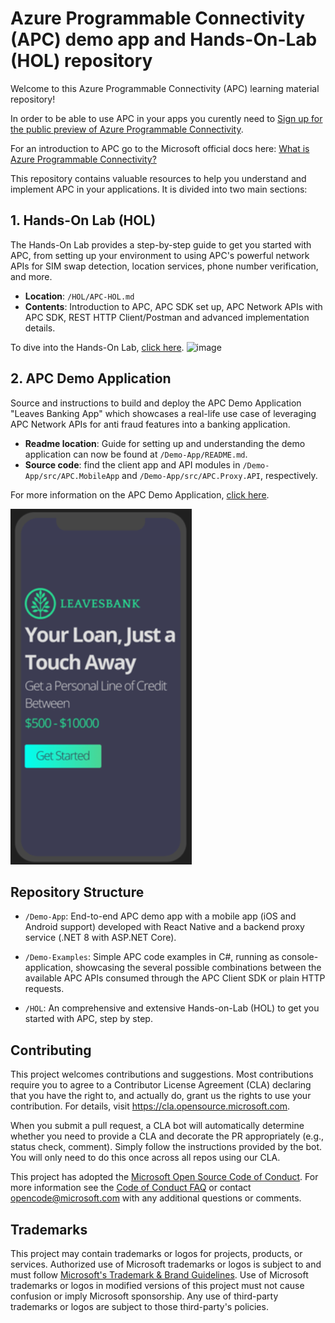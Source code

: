 # Azure Programmable Connectivity (APC) demo app and Hands-On-Lab (HOL) repository

Welcome to this Azure Programmable Connectivity (APC) learning material repository! 

In order to be able to use APC in your apps you curently need to [Sign up for the public preview of Azure Programmable Connectivity](https://aka.ms/APCpublicpreview). 

For an introduction to APC go to the Microsoft official docs here: [What is Azure Programmable Connectivity?](https://learn.microsoft.com/en-us/azure/programmable-connectivity/azure-programmable-connectivity-overview)

This repository contains valuable resources to help you understand and implement APC in your applications. It is divided into two main sections:

## 1. Hands-On Lab (HOL)

The Hands-On Lab provides a step-by-step guide to get you started with APC, from setting up your environment to using APC's powerful network APIs for SIM swap detection, location services, phone number verification, and more.

- **Location**: `/HOL/APC-HOL.md`
- **Contents**: Introduction to APC, APC SDK set up, APC Network APIs with APC SDK, REST HTTP Client/Postman and advanced implementation details.

To dive into the Hands-On Lab, [click here](./HOL/APC-HOL.md).
<img width="200" alt="image" src="https://github.com/MSFT-SMT-ACCELERATORS/APC-Demo-App/assets/1712635/542c5561-1efd-436c-a33d-90288db657b6">

## 2. APC Demo Application

Source and instructions to build and deploy the APC Demo Application "Leaves Banking App" which showcases a real-life use case of leveraging APC Network APIs for anti fraud features into a banking application.

- **Readme location**: Guide for setting up and understanding the demo application can now be found at `/Demo-App/README.md`.
- **Source code**: find the client app and API modules in `/Demo-App/src/APC.MobileApp` and `/Demo-App/src/APC.Proxy.API`, respectively.

For more information on the APC Demo Application, [click here](/Demo-App/README.md).

![Leaves Bank app](/Demo-App/docs/imgs/main-image-2.png)


## Repository Structure

- `/Demo-App`: End-to-end APC demo app with a mobile app (iOS and Android support) developed with  React Native and a backend proxy service (.NET 8 with ASP.NET Core).

- `/Demo-Examples`: Simple APC code examples in C#, running as console-application, showcasing the several possible combinations between the available APC APIs consumed through the APC Client SDK or plain HTTP requests.

- `/HOL`: An comprehensive and extensive Hands-on-Lab (HOL) to get you started with APC, step by step.


## Contributing

This project welcomes contributions and suggestions.  Most contributions require you to agree to a
Contributor License Agreement (CLA) declaring that you have the right to, and actually do, grant us
the rights to use your contribution. For details, visit https://cla.opensource.microsoft.com.

When you submit a pull request, a CLA bot will automatically determine whether you need to provide
a CLA and decorate the PR appropriately (e.g., status check, comment). Simply follow the instructions
provided by the bot. You will only need to do this once across all repos using our CLA.

This project has adopted the [Microsoft Open Source Code of Conduct](https://opensource.microsoft.com/codeofconduct/).
For more information see the [Code of Conduct FAQ](https://opensource.microsoft.com/codeofconduct/faq/) or
contact [opencode@microsoft.com](mailto:opencode@microsoft.com) with any additional questions or comments.

## Trademarks

This project may contain trademarks or logos for projects, products, or services. Authorized use of Microsoft 
trademarks or logos is subject to and must follow 
[Microsoft's Trademark & Brand Guidelines](https://www.microsoft.com/en-us/legal/intellectualproperty/trademarks/usage/general).
Use of Microsoft trademarks or logos in modified versions of this project must not cause confusion or imply Microsoft sponsorship.
Any use of third-party trademarks or logos are subject to those third-party's policies.
